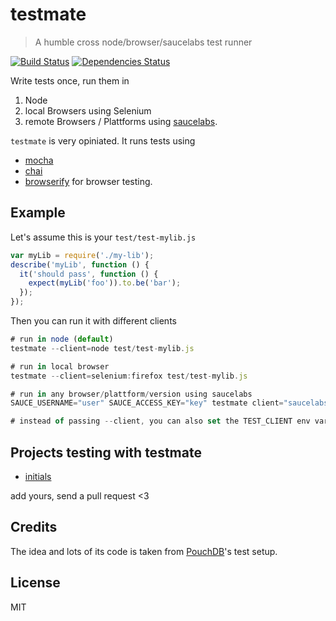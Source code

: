 # testmate

> A humble cross node/browser/saucelabs test runner

[![Build Status](https://api.travis-ci.org/gr2m/testmate.svg?branch=master)](https://travis-ci.org/gr2m/testmate/)
[![Dependencies Status](https://david-dm.org/gr2m/testmate.svg)](https://david-dm.org/gr2m/testmate)

Write tests once, run them in

1. Node
2. local Browsers using Selenium
3. remote Browsers / Plattforms using [saucelabs](https://saucelabs.com/).

`testmate` is very opiniated. It runs tests using

- [mocha](http://mochajs.org/)
- [chai](http://chaijs.com/)
- [browserify](http://browserify.org/) for browser testing.

## Example

Let's assume this is your `test/test-mylib.js`

```js
var myLib = require('./my-lib');
describe('myLib', function () {
  it('should pass', function () {
    expect(myLib('foo')).to.be('bar');
  });
});
```

Then you can run it with different clients

```js
# run in node (default)
testmate --client=node test/test-mylib.js

# run in local browser
testmate --client=selenium:firefox test/test-mylib.js

# run in any browser/plattform/version using saucelabs
SAUCE_USERNAME="user" SAUCE_ACCESS_KEY="key" testmate client="saucelabs:internet explorer:10:Windows 8" test/test-mylib.js

# instead of passing --client, you can also set the TEST_CLIENT env variable
```

## Projects testing with testmate

- [initials](https://github.com/gr2m/initials)

add yours, send a pull request <3

## Credits

The idea and lots of its code is taken from [PouchDB](https://github.com/pouchdb/pouchdb)'s
test setup.

## License

MIT
